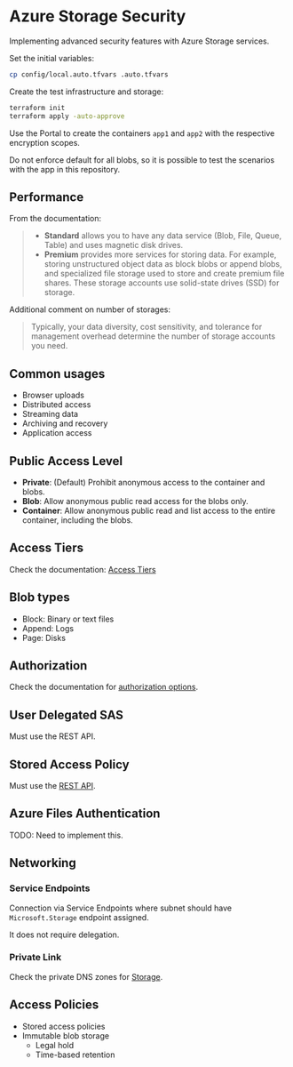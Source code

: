# Azure Storage Security

Implementing advanced security features with Azure Storage services.

Set the initial variables:

```sh
cp config/local.auto.tfvars .auto.tfvars
```

Create the test infrastructure and storage:

```sh
terraform init
terraform apply -auto-approve
```

Use the Portal to create the containers `app1` and `app2` with the respective encryption scopes.

Do not enforce default for all blobs, so it is possible to test the scenarios with the app in this repository.

## Performance

From the documentation:

> - **Standard** allows you to have any data service (Blob, File, Queue, Table) and uses magnetic disk drives.
> - **Premium** provides more services for storing data. For example, storing unstructured object data as block blobs or append blobs, and specialized file storage used to store and create premium file shares. These storage accounts use solid-state drives (SSD) for storage.

Additional comment on number of storages:

> Typically, your data diversity, cost sensitivity, and tolerance for management overhead determine the number of storage accounts you need.

## Common usages

- Browser uploads
- Distributed access
- Streaming data
- Archiving and recovery
- Application access

## Public Access Level

- **Private**: (Default) Prohibit anonymous access to the container and blobs.
- **Blob**: Allow anonymous public read access for the blobs only.
- **Container**: Allow anonymous public read and list access to the entire container, including the blobs.

## Access Tiers

Check the documentation: [Access Tiers][3]

## Blob types

- Block: Binary or text files
- Append: Logs
- Page: Disks

## Authorization

Check the documentation for [authorization options][4].

## User Delegated SAS

Must use the REST API.

## Stored Access Policy

Must use the [REST API][5].

## Azure Files Authentication

TODO: Need to implement this.

## Networking

### Service Endpoints

Connection via Service Endpoints where subnet should have `Microsoft.Storage` endpoint assigned.

It does not require delegation.

### Private Link

Check the private DNS zones for [Storage][1].

## Access Policies

- Stored access policies
- Immutable blob storage
  - Legal hold
  - Time-based retention


[1]: https://learn.microsoft.com/en-us/azure/private-link/private-endpoint-dns#storage
[2]: https://learn.microsoft.com/en-us/training/modules/create-azure-storage-account/2-decide-how-many-storage-accounts-you-need
[3]: https://learn.microsoft.com/en-us/training/modules/configure-blob-storage/4-create-blob-access-tiers
[4]: https://learn.microsoft.com/en-us/training/modules/configure-storage-security/2-review-strategies
[5]: https://learn.microsoft.com/en-us/rest/api/storageservices/define-stored-access-policy

